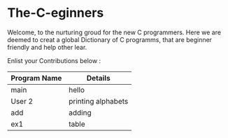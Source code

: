 # The-C-eginners

Welcome, to the nurturing groud for the new C programmers.
Here we are deemed to creat a global Dictionary of C programms, that are beginner friendly and help other lear.

Enlist your Contributions below : 

| Program Name  | Details       |
| ------------- | ------------- |
| main       | hello  |
| User 2        | printing alphabets  |
| add | adding |
| ex1 | table |
